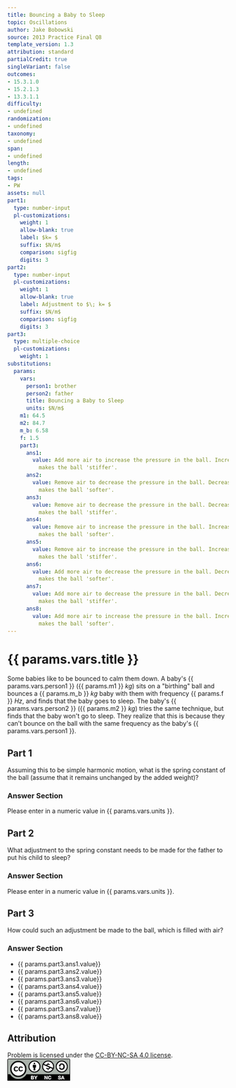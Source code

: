 ```yaml
---
title: Bouncing a Baby to Sleep
topic: Oscillations
author: Jake Bobowski
source: 2013 Practice Final Q8
template_version: 1.3
attribution: standard
partialCredit: true
singleVariant: false
outcomes:
- 15.3.1.0
- 15.2.1.3
- 13.3.1.1
difficulty:
- undefined
randomization:
- undefined
taxonomy:
- undefined
span:
- undefined
length:
- undefined
tags:
- PW
assets: null
part1:
  type: number-input
  pl-customizations:
    weight: 1
    allow-blank: true
    label: $k= $
    suffix: $N/m$
    comparison: sigfig
    digits: 3
part2:
  type: number-input
  pl-customizations:
    weight: 1
    allow-blank: true
    label: Adjustment to $\; k= $
    suffix: $N/m$
    comparison: sigfig
    digits: 3
part3:
  type: multiple-choice
  pl-customizations:
    weight: 1
substitutions:
  params:
    vars:
      person1: brother
      person2: father
      title: Bouncing a Baby to Sleep
      units: $N/m$
    m1: 64.5
    m2: 84.7
    m_b: 6.58
    f: 1.5
    part3:
      ans1:
        value: Add more air to increase the pressure in the ball. Increased pressure
          makes the ball 'stiffer'.
      ans2:
        value: Remove air to decrease the pressure in the ball. Decreased pressure
          makes the ball 'softer'.
      ans3:
        value: Remove air to decrease the pressure in the ball. Decreased pressure
          makes the ball 'stiffer'.
      ans4:
        value: Remove air to increase the pressure in the ball. Increased pressure
          makes the ball 'softer'.
      ans5:
        value: Remove air to increase the pressure in the ball. Increased pressure
          makes the ball 'stiffer'.
      ans6:
        value: Add more air to decrease the pressure in the ball. Decreased pressure
          makes the ball 'softer'.
      ans7:
        value: Add more air to decrease the pressure in the ball. Decreased pressure
          makes the ball 'stiffer'.
      ans8:
        value: Add more air to increase the pressure in the ball. Increased pressure
          makes the ball 'softer'.
---
```

# {{ params.vars.title }}
Some  babies  like  to  be  bounced  to  calm  them  down.   A  baby's  {{ params.vars.person1 }} ({{ params.m1 }} $kg$) sits on a "birthing" ball and bounces a {{ params.m_b }} $kg$ baby with them with frequency {{ params.f }} $Hz$, and finds that the baby goes to sleep.  The baby's {{ params.vars.person2 }} ({{ params.m2 }} $kg$) tries the same technique, but finds that the baby won't go to sleep.  They realize that this is because they can't bounce on the ball with the same frequency as the baby's {{ params.vars.person1 }}.

## Part 1

Assuming this to be simple harmonic motion, what is the spring constant of the ball (assume that it remains unchanged by the added weight)?

### Answer Section

Please enter in a numeric value in {{ params.vars.units }}.

## Part 2

What adjustment to the spring constant needs to be made for the father to put his child to sleep?

### Answer Section

Please enter in a numeric value in {{ params.vars.units }}.

## Part 3

How could such an adjustment be made to the ball, which is filled with air?

### Answer Section

- {{ params.part3.ans1.value}}
- {{ params.part3.ans2.value}}
- {{ params.part3.ans3.value}}
- {{ params.part3.ans4.value}}
- {{ params.part3.ans5.value}}
- {{ params.part3.ans6.value}}
- {{ params.part3.ans7.value}}
- {{ params.part3.ans8.value}}

## Attribution

Problem is licensed under the [CC-BY-NC-SA 4.0 license](https://creativecommons.org/licenses/by-nc-sa/4.0/).<br> ![The Creative Commons 4.0 license requiring attribution-BY, non-commercial-NC, and share-alike-SA license.](https://raw.githubusercontent.com/firasm/bits/master/by-nc-sa.png)